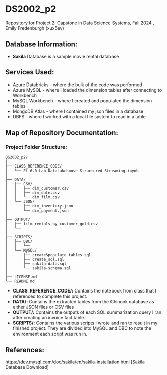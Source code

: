 # DS2002_p2
Repository for Project 2: Capstone in Data Science Systems, Fall 2024
, Emily Fredenburgh (xux5ev)

## Database Information:
- **Sakila** Database is a sample movie rental database

## Services Used:
- Azure Databricks - where the bulk of the code was performed
- Azure MySQL - where I loaded the dimension tables after connecting to Workbench
- MySQL Workbench - where I created and populated the dimension tables
- MongoDB Atlas - where I contained my json files in a database
- DBFS - where I worked with a local file system to read in a table

## Map of Repository Documentation:
### Project Folder Structure:
```
DS2002_p2/
│
├── CLASS_REFERENCE_CODE/
│   └── Ef-6.0-Lab-DataLakehouse-Structured-Streaming.ipynb
│
├── DATA/
│   ├── CSV/
│   │   ├── dim_customer.csv
│   │   ├── dim_date.csv
│   │   └── dim_film.csv
│   └── JSON/
│       ├── dim_inventory.json
│       └── dim_payment.json
│
├── OUTPUT/
│   ├── film_rentals_by_customer_gold.csv
│   └── 
│
├── SCRIPTS/
│   ├── DBC/
│   │   └── 
│   └── MySQL/
│       ├── create&populate_tables.sql
│       ├── create_sql.sql
│       ├── sakila-data.sql
│       └── sakila-schema.sql
│  
├── LICENSE.md
└── README.md
```

- **CLASS_REFERENCE_CODE/:** Contains the notebook from class that I referenced to complete this project.
- **DATA/:** Contains the extracted tables from the Chinook database as either JSON files or CSV files
- **OUTPUT/:** Contains the outputs of each SQL summarization query I ran after creating an invoice fact table.
- **SCRIPTS/:** Contains the various scripts I wrote and ran to result in my finished project. They are divided into MySQL and DBC to note the environment each script was run in.

## References:
https://dev.mysql.com/doc/sakila/en/sakila-installation.html [Sakila Database Download]

